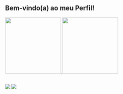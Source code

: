 ## Bem-vindo(a) ao meu Perfil!

 <div>
   <a href="https://github.com/oleoz1n">
   <img height="180em" src="https://github-readme-stats.vercel.app/api?username=oleoz1n&show_icons=true&theme=github_dark_dimmed&include_all_commits=true&locale=pt-BR&count_private=true"/>
   <img height="180em" src="https://github-readme-stats.vercel.app/api/top-langs/?username=oleoz1n&layout=compact&theme=github_dark_dimmed&locale=pt-BR&langs_count=8&count_private=true"/>

</div> 
 <br>
 
<div> 
 
  <a href = "mailto:leopity0@gmail.com"><img src="https://img.shields.io/badge/-Gmail-%23333?style=for-the-badge&logo=gmail&logoColor=red" target="_blank"></a>
  <a href="https://www.linkedin.com/in/oleoz1n/" target="_blank"><img src="https://img.shields.io/badge/-LinkedIn-%230077B5?style=for-the-badge&logo=linkedin&logoColor=white" target="_blank"></a> 

</div>
